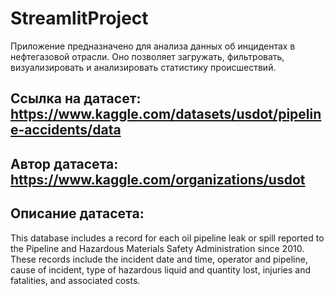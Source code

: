 # StreamlitProject
Приложение предназначено для анализа данных об инцидентах в нефтегазовой отрасли. Оно позволяет загружать, фильтровать, визуализировать и анализировать статистику происшествий.
## Cсылка на датасет: https://www.kaggle.com/datasets/usdot/pipeline-accidents/data
## Автор датасета: https://www.kaggle.com/organizations/usdot
## Описание датасета:
This database includes a record for each oil pipeline leak or spill reported to the Pipeline and Hazardous Materials Safety Administration since 2010. These records include the incident date and time, operator and pipeline, cause of incident, type of hazardous liquid and quantity lost, injuries and fatalities, and associated costs.
